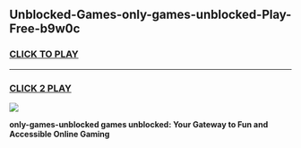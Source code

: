 
## Unblocked-Games-only-games-unblocked-Play-Free-b9w0c
<h3>
<a href="https://premium76.site?title=only-games-unblocked&ref=22A">CLICK TO PLAY</a></h3>
<hr>

<h3>
<a href="https://premium76.site?title=only-games-unblocked&ref=22A">CLICK 2 PLAY</a>
  
</h3>

<a href="https://premium76.site?title=only-games-unblocked&ref=22A"><img src="https://clearcache.store/games.png"></a>


**only-games-unblocked games unblocked: Your Gateway to Fun and Accessible Online Gaming**
